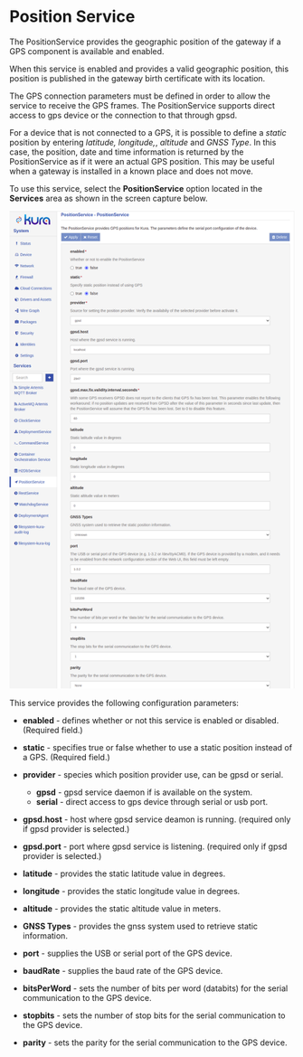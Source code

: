# Position Service

The PositionService provides the geographic position of the gateway if a GPS component is available and enabled.

When this service is enabled and provides a valid geographic position, this position is published in the gateway birth certificate with its location.

The GPS connection parameters must be defined in order to allow the service to receive the GPS frames. The PositionService supports direct access to gps device or the connection to that through gpsd.

For a device that is not connected to a GPS, it is possible to define a _static_ position by entering _latitude,_ _longitude,_, _altitude_ and _GNSS Type_. In this case, the position, date and time information is returned by the PositionService as if it were an actual GPS position. This may be useful when a gateway is installed in a known place and does not move.

To use this service, select the **PositionService** option located in the **Services** area as shown in the screen capture below.

![Position Service](./images/position-service.png)

This service provides the following configuration parameters:

- **enabled** - defines whether or not this service is enabled or disabled. (Required field.)

- **static** - specifies true or false whether to use a static position instead of a GPS. (Required field.)

- **provider** - species which position provider use, can be gpsd or serial. 
    - **gpsd** - gpsd service daemon if is available on the system. 
    - **serial** - direct access to gps device through serial or usb port.

- **gpsd.host** - host where gpsd service deamon is running. (required only if gpsd provider is selected.)

- **gpsd.port** - port where gpsd service is listening. (required only if gpsd provider is selected.)

- **latitude** - provides the static latitude value in degrees.

- **longitude** - provides the static longitude value in degrees.

- **altitude** - provides the static altitude value in meters.

- **GNSS Types** - provides the gnss system used to retrieve static information.

- **port** - supplies the USB or serial port of the GPS device.

- **baudRate** - supplies the baud rate of the GPS device.

- **bitsPerWord** - sets the number of bits per word (databits) for the serial communication to the GPS device.

- **stopbits** - sets the number of stop bits for the serial communication to the GPS device.

- **parity** - sets the parity for the serial communication to the GPS device.
